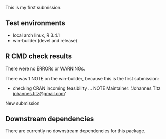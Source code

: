 This is my first submission.

## Test environments
* local arch linux, R 3.4.1
* win-builder (devel and release) 

## R CMD check results
There were no ERRORs or WARNINGs.

There was 1 NOTE on the win-builder, because this is the first submission:
  
* checking CRAN incoming feasibility ... NOTE
Maintainer: 'Johannes Titz <johannes.titz@gmail.com>'

New submission

## Downstream dependencies
There are currently no downstream dependencies for this package.
